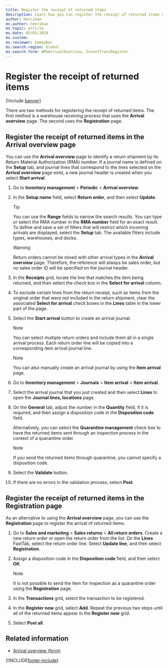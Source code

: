 ```yaml
---
title: Register the receipt of returned items
description: Learn how you can register the receipt of returned items using the Arrival overview page or the Registration page, including a step-by-step process.
author: Henrikan
ms.author: henrikan
ms.topic: article
ms.date: 05/01/2018
ms.custom: 
ms.reviewer: kamaybac
ms.search.region: Global 
ms.search.form: WMSArrivalOverview, InventTransRegister
---
```


# Register the receipt of returned items

[!include [banner](../includes/banner.md)]

There are two methods for registering the receipt of returned items. The first method is a warehouse receiving process that uses the **Arrival overview** page. The second uses the **Registration** page.

## Register the receipt of returned items in the Arrival overview page

You can use the **Arrival overview** page to identify a return shipment by its Return Material Authorization (RMA) number. If a journal name is defined on the **Setup** tab, and journal lines that correspond to the lines selected on the **Arrival overview** page exist, a new journal header is created when you select **Start arrival**.

1. Go to **Inventory management** \> **Periodic** \> **Arrival overview**.

1. In the **Setup name** field, select **Return order**, and then select **Update**.

    > [!TIP]
    > You can use the **Range** fields to narrow the search results. You can type or select the RMA number in the **RMA number** field for an exact result. To define and save a set of filters that will restrict which incoming arrivals are displayed, select the **Setup** tab. The available filters include types, warehouses, and docks.

    > [!WARNING]
    > Return orders cannot be mixed with other arrival types in the **Arrival overview** page. Therefore, the reference will always be sales order, but no sales order ID will be specified on the journal header.

1. In the **Receipts** grid, locate the line that matches the item being returned, and then select the check box in the **Select for arrival** column.

1. To exclude certain lines from the return receipt, such as items from the original order that were not included in the return shipment, clear the associated **Select for arrival** check boxes in the **Lines** table in the lower part of the page.

1. Select the **Start arrival** button to create an arrival journal.

    > [!NOTE]
    > You can select multiple return orders and include them all in a single arrival process. Each return order line will be copied into a corresponding item arrival journal line.

    > [!NOTE]
    > You can also manually create an arrival journal by using the **Item arrival** page.

1. Go to **Inventory management** \> **Journals** \> **Item arrival** \> **Item arrival**.

1. Select the arrival journal that you just created and then select **Lines** to open the **Journal lines, locations** page.

1. On the **General** tab, adjust the number in the **Quantity** field, if it is required, and then assign a disposition code in the **Disposition code** field.

    Alternatively, you can select the **Quarantine management** check box to have the returned items sent through an inspection process in the context of a quarantine order.

    > [!NOTE]
    > If you send the returned items through quarantine, you cannot specify a disposition code.

1. Select the **Validate** button.

1. If there are no errors in the validation process, select **Post**.

## Register the receipt of returned items in the Registration page

As an alternative to using the **Arrival overview** page, you can use the **Registration** page to register the arrival of returned items.

1. Go to **Sales and marketing** \> **Sales returns** \> **All return orders**. Create a new return order or open the return order from the list. On the **Lines** FastTab, select the return order line. Select **Update line**, and then select **Registration**.

1. Assign a disposition code in the **Disposition code** field, and then select **OK**.

    > [!NOTE]
    > It is not possible to send the item for inspection as a quarantine order using the **Registration** page.

1. In the **Transactions** grid, select the transaction to be registered.

1. In the **Register now** grid, select **Add**. Repeat the previous two steps until all of the returned items appear in the **Register now** grid.

1. Select **Post all**.

## Related information

- [Arrival overview (form)](https://technet.microsoft.com/library/hh227654\(v=ax.60\))

[!INCLUDE[footer-include](../../includes/footer-banner.md)]